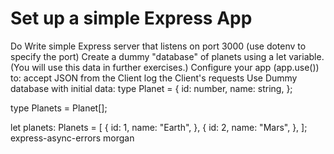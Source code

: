 # Set up a simple Express App
Do
Write simple Express server that listens on port 3000 (use dotenv to specify the port)
Create a dummy "database" of planets using a let variable. (You will use this data in further exercises.)
Configure your app (app.use()) to:
accept JSON from the Client
log the Client's requests
Use
Dummy database with initial data:
  type Planet = {
    id: number,
    name: string,
  };

  type Planets = Planet[];

  let planets: Planets = [
    {
      id: 1,
      name: "Earth",
    },
    {
      id: 2,
      name: "Mars",
    },
  ];
express-async-errors
morgan
